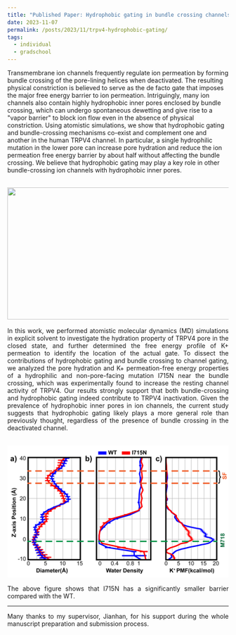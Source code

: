 ```yaml
---
title: "Published Paper: Hydrophobic gating in bundle crossing channels"
date: 2023-11-07
permalink: /posts/2023/11/trpv4-hydrophobic-gating/
tags:
  - individual
  - gradschool
---
```


Transmembrane ion channels frequently regulate ion permeation by forming bundle crossing of the pore-lining helices when deactivated. The resulting physical constriction is believed to serve as the de facto gate that imposes the major free energy barrier to ion permeation. Intriguingly, many ion channels also contain highly hydrophobic inner pores enclosed by bundle crossing, which can undergo spontaneous dewetting and give rise to a "vapor barrier" to block ion flow even in the absence of physical constriction. Using atomistic simulations, we show that hydrophobic gating and bundle-crossing mechanisms co-exist and complement one and another in the human TRPV4 channel. In particular, a single hydrophilic mutation in the lower pore can increase pore hydration and reduce the ion permeation free energy barrier by about half without affecting the bundle crossing. We believe that hydrophobic gating may play a key role in other bundle-crossing ion channels with hydrophobic inner pores.

<br/><a href="/posts/2023/11/trpv4-hydrophobic-gating/" class="image" id="trpv4-hydrophobic-gating"><img src="/images/trpv4-hydrophobic-gating.tif" height="300" width="700"/></a><br>

<p align="justify">
In this work, we performed atomistic molecular dynamics (MD) simulations in explicit solvent to investigate the hydration property of TRPV4 pore in the closed state, and further determined the free energy profile of K+ permeation to identify the location of the actual gate. To dissect the contributions of hydrophobic gating and bundle crossing to channel gating, we analyzed the pore hydration and K+ permeation-free energy properties of a hydrophilic and non-pore-facing mutation I715N near the bundle crossing, which was experimentally found to increase the resting channel activity of TRPV4. Our results strongly support that both bundle-crossing and hydrophobic gating indeed contribute to TRPV4 inactivation. Given the prevalence of hydrophobic inner pores in ion channels, the current study suggests that hydrophobic gating likely plays a more general role than previously thought, regardless of the presence of bundle crossing in the deactivated channel.
</p>

<br/><a href="/posts/2023/11/trpv4-hydrophobic-gating/" class="image" id="trpv4-hydrophobic-gating-2"><img src="/images/trpv4-hydrophobic-gating-2.tif" height="300" width="700"/></a><br>

<p align="justify">
  The above figure shows that I715N has a significantly smaller barrier compared with the WT. 
</p>
<hr>
<p align="justify">
Many thanks to my supervisor, Jianhan, for his support during the whole manuscript preparation and submission process.
</p>